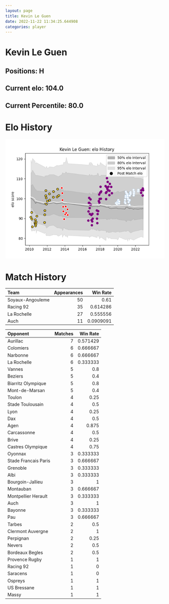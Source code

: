 ```yaml
---  
layout: page  
title: Kevin Le Guen  
date: 2022-11-22 11:34:25.644908  
categories: player  
---
```

# Kevin Le Guen

## Positions: H

## Current elo: 104.0

## Current Percentile: 80.0

# Elo History


![elo history](history_KevinLeGuen.png)
# Match History


| Team             |   Appearances |   Win Rate |
|:-----------------|--------------:|-----------:|
| Soyaux-Angouleme |            50 |  0.61      |
| Racing 92        |            35 |  0.614286  |
| La Rochelle      |            27 |  0.555556  |
| Auch             |            11 |  0.0909091 |

| Opponent             |   Matches |   Win Rate |
|:---------------------|----------:|-----------:|
| Aurillac             |         7 |   0.571429 |
| Colomiers            |         6 |   0.666667 |
| Narbonne             |         6 |   0.666667 |
| La Rochelle          |         6 |   0.333333 |
| Vannes               |         5 |   0.8      |
| Beziers              |         5 |   0.4      |
| Biarritz Olympique   |         5 |   0.8      |
| Mont-de-Marsan       |         5 |   0.4      |
| Toulon               |         4 |   0.25     |
| Stade Toulousain     |         4 |   0.5      |
| Lyon                 |         4 |   0.25     |
| Dax                  |         4 |   0.5      |
| Agen                 |         4 |   0.875    |
| Carcassonne          |         4 |   0.5      |
| Brive                |         4 |   0.25     |
| Castres Olympique    |         4 |   0.75     |
| Oyonnax              |         3 |   0.333333 |
| Stade Francais Paris |         3 |   0.666667 |
| Grenoble             |         3 |   0.333333 |
| Albi                 |         3 |   0.333333 |
| Bourgoin-Jallieu     |         3 |   1        |
| Montauban            |         3 |   0.666667 |
| Montpellier Herault  |         3 |   0.333333 |
| Auch                 |         3 |   1        |
| Bayonne              |         3 |   0.333333 |
| Pau                  |         3 |   0.666667 |
| Tarbes               |         2 |   0.5      |
| Clermont Auvergne    |         2 |   1        |
| Perpignan            |         2 |   0.25     |
| Nevers               |         2 |   0.5      |
| Bordeaux Begles      |         2 |   0.5      |
| Provence Rugby       |         1 |   1        |
| Racing 92            |         1 |   0        |
| Saracens             |         1 |   0        |
| Ospreys              |         1 |   1        |
| US Bressane          |         1 |   1        |
| Massy                |         1 |   1        |
